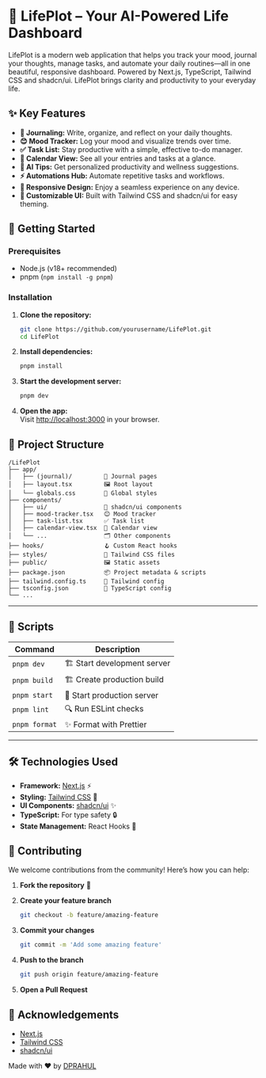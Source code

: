 # 🌱 LifePlot – Your AI-Powered Life Dashboard

LifePlot is a modern web application that helps you track your mood, journal your thoughts, manage tasks, and automate your daily routines—all in one beautiful, responsive dashboard. Powered by Next.js, TypeScript, Tailwind CSS and shadcn/ui. LifePlot brings clarity and productivity to your everyday life.


## ✨ Key Features

- **📝 Journaling:** Write, organize, and reflect on your daily thoughts.
- **😊 Mood Tracker:** Log your mood and visualize trends over time.
- **✅ Task List:** Stay productive with a simple, effective to-do manager.
- **📅 Calendar View:** See all your entries and tasks at a glance.
- **🤖 AI Tips:** Get personalized productivity and wellness suggestions.
- **⚡ Automations Hub:** Automate repetitive tasks and workflows.
- **📱 Responsive Design:** Enjoy a seamless experience on any device.
- **🎨 Customizable UI:** Built with Tailwind CSS and shadcn/ui for easy theming.


## 🚀 Getting Started

### Prerequisites

- Node.js (v18+ recommended)
- pnpm (`npm install -g pnpm`)

### Installation

1. **Clone the repository:**
   ```bash
   git clone https://github.com/yourusername/LifePlot.git
   cd LifePlot
   ```

2. **Install dependencies:**
   ```bash
   pnpm install
   ```

3. **Start the development server:**
   ```bash
   pnpm dev
   ```

4. **Open the app:**  
   Visit [http://localhost:3000](http://localhost:3000) in your browser.


## 📂 Project Structure

```
/LifePlot
├── app/
│   ├── (journal)/         📝 Journal pages
│   ├── layout.tsx         🖼️ Root layout
│   └── globals.css        🎨 Global styles
├── components/
│   ├── ui/                🧩 shadcn/ui components
│   ├── mood-tracker.tsx   😊 Mood tracker
│   ├── task-list.tsx      ✅ Task list
│   ├── calendar-view.tsx  📅 Calendar view
│   └── ...                🗂️ Other components
├── hooks/                 🪝 Custom React hooks
├── styles/                🎨 Tailwind CSS files
├── public/                🖼️ Static assets
├── package.json           📦 Project metadata & scripts
├── tailwind.config.ts     🎨 Tailwind config
├── tsconfig.json          📝 TypeScript config
└── ...
```

---

## 📜 Scripts

| Command         | Description                    |
|-----------------|--------------------------------|
| `pnpm dev`      | 🏗️ Start development server     |
| `pnpm build`    | 🏗️ Create production build      |
| `pnpm start`    | 🚀 Start production server      |
| `pnpm lint`     | 🔍 Run ESLint checks           |
| `pnpm format`   | ✨ Format with Prettier         |

---

## 🛠️ Technologies Used

- **Framework:** [Next.js](https://nextjs.org/) ⚡
- **Styling:** [Tailwind CSS](https://tailwindcss.com/) 🎨
- **UI Components:** [shadcn/ui](https://ui.shadcn.com/) ✨
- **TypeScript:** For type safety 🔒
- **State Management:** React Hooks 🧠


## 🤝 Contributing

We welcome contributions from the community! Here’s how you can help:

1. **Fork the repository** 🍴

2. **Create your feature branch**  
   ```bash
   git checkout -b feature/amazing-feature
   ```

3. **Commit your changes**  
   ```bash
   git commit -m 'Add some amazing feature'
   ```

4. **Push to the branch**  
   ```bash
   git push origin feature/amazing-feature
   ```
   
5. **Open a Pull Request**


## 🙏 Acknowledgements

- [Next.js](https://nextjs.org/)
- [Tailwind CSS](https://tailwindcss.com/)
- [shadcn/ui](https://ui.shadcn.com/)


Made with ❤️ by [DPRAHUL](https://github.com/DPRAHUL-2021)
